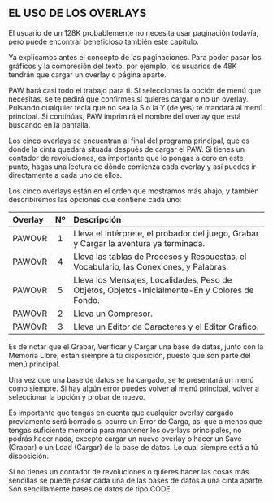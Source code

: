 ## EL USO DE LOS OVERLAYS

El usuario de un 128K probablemente no necesita usar paginación todavía, pero puede encontrar beneficioso también este capítulo.

Ya explicamos antes el concepto de las paginaciones. Para poder pasar los gráficos y la compresión del texto, por ejemplo, los usuarios de 48K tendrán que cargar un overlay o página aparte.

PAW hará casi todo el trabajo para ti. Si seleccionas la opción de menú que necesitas, se te pedirá que confirmes si quieres cargar o no un overlay. Pulsando cualquier tecla que no sea la S o la Y \(de yes\) te mandará al menú principal. Si continúas, PAW imprimirá el nombre del overlay que está buscando en la pantalla.

Los cinco overlays se encuentran al final del programa principal, que es donde la cinta quedará situada después de cargar el PAW. Si tienes un contador de revoluciones, es importante que lo pongas a cero en este punto, hagas una lectura de dónde comienza cada overlay y así puedes ir directamente a cada uno de ellos.

Los cinco overlays están en el orden que mostramos más abajo, y también describiremos las opciones que contiene cada uno:

| Overlay | Nº | Descripción |
| :--- | :---: | :--- |
| PAWOVR | 1 | Lleva el Intérprete, el probador del juego, Grabar y Cargar la aventura ya terminada. |
| PAWOVR | 4 | Lleva las tablas de Procesos y Respuestas, el Vocabulario, las Conexiones, y Palabras. |
| PAWOVR | 5 | Lleva los Mensajes, Localidades, Peso de Objetos, Objetos-Inicialmente-En y Colores de Fondo. |
| PAWOVR | 2 | Lleva un Compresor. |
| PAWOVR | 3 | Lleva un Editor de Caracteres y el Editor Gráfico. |

Es de notar que el Grabar, Verificar y Cargar una base de datas, junto con la Memoria Libre, están siempre a tú disposición, puesto que son parte del menú principal.

Una vez que una base de datos se ha cargado, se te presentará un menú como siempre. Si hay algún error puedes volver al menú principal, volver a seleccionar la opción y probar de nuevo.

Es importante que tengas en cuenta que cualquier overlay cargado previamente será borrado si ocurre un Error de Carga, asi que a menos que tengas suficiente memoria para mantener los overlays principales, no podrás hacer nada, excepto cargar un nuevo overlay o hacer un Save \(Grabar\) o un Load \(Cargar\) de la base de datos. Lo cual siempre está a tú disposición.

Si no tienes un contador de revoluciones o quieres hacer las cosas más sencillas se puede pasar cada una de las bases de datos a una cinta aparte. Son sencillamente bases de datos de tipo CODE.

